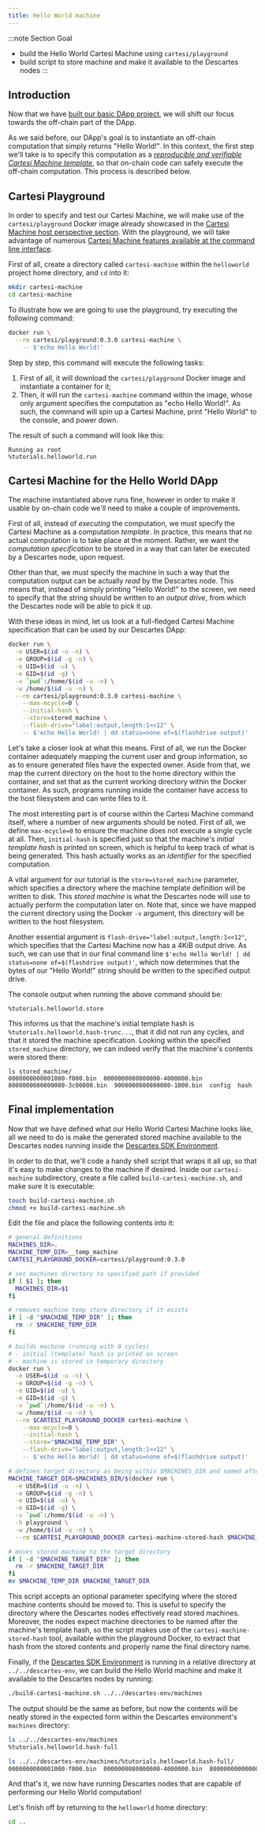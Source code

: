 ```yaml
---
title: Hello World machine
---
```


:::note Section Goal
- build the Hello World Cartesi Machine using `cartesi/playground`
- build script to store machine and make it available to the Descartes nodes
:::


## Introduction

Now that we have [built our basic DApp project](../create-project/), we will shift our focus towards the off-chain part of the DApp.

As we said before, our DApp's goal is to instantiate an off-chain computation that simply returns "Hello World!". In this context, the first step we'll take is to specify this computation as a *[reproducible and verifiable Cartesi Machine template](../../../machine/intro/)*, so that on-chain code can safely execute the off-chain computation. This process is described below.

## Cartesi Playground

In order to specify and test our Cartesi Machine, we will make use of the `cartesi/playground` Docker image already showcased in the [Cartesi Machine host perspective section](../../../machine/host/overview/). With the playground, we will take advantage of numerous [Cartesi Machine features available at the command line interface](../../../machine/host/cmdline/).

First of all, create a directory called `cartesi-machine` within the `helloworld` project home directory, and `cd` into it:

```bash
mkdir cartesi-machine
cd cartesi-machine
```

To illustrate how we are going to use the playground, try executing the following command:

```bash
docker run \
  --rm cartesi/playground:0.3.0 cartesi-machine \
    -- $'echo Hello World!'
```

Step by step, this command will execute the following tasks:
1. First of all, it will download the `cartesi/playground` Docker image and instantiate a container for it;
2. Then, it will run the `cartesi-machine` command within the image, whose only argument specifies the computation as "echo Hello World!". As such, the command will spin up a Cartesi Machine, print "Hello World" to the console, and power down.

The result of such a command will look like this:

```
Running as root
%tutorials.helloworld.run
```

## Cartesi Machine for the Hello World DApp

The machine instantiated above runs fine, however in order to make it usable by on-chain code we'll need to make a couple of improvements.

First of all, instead of *executing* the computation, we must specify the Cartesi Machine as a computation *template*. In practice, this means that no actual computation is to take place at the moment. Rather, we want the *computation specification* to be stored in a way that can later be executed by a Descartes node, upon request.

Other than that, we must specify the machine in such a way that the computation output can be actually *read* by the Descartes node. This means that, instead of simply printing "Hello World!" to the screen, we need to specify that the string should be written to an *output drive*, from which the Descartes node will be able to pick it up.

With these ideas in mind, let us look at a full-fledged Cartesi Machine specification that can be used by our Descartes DApp:

```bash
docker run \
  -e USER=$(id -u -n) \
  -e GROUP=$(id -g -n) \
  -e UID=$(id -u) \
  -e GID=$(id -g) \
  -v `pwd`:/home/$(id -u -n) \
  -w /home/$(id -u -n) \
  --rm cartesi/playground:0.3.0 cartesi-machine \
    --max-mcycle=0 \
    --initial-hash \
    --store=stored_machine \
    --flash-drive="label:output,length:1<<12" \
    -- $'echo Hello World! | dd status=none of=$(flashdrive output)'
```

Let's take a closer look at what this means. First of all, we run the Docker container adequately mapping the current user and group information, so as to ensure generated files have the expected owner. Aside from that, we map the current directory on the host to the home directory within the container, and set that as the current working directory within the Docker container. As such, programs running inside the container have access to the host filesystem and can write files to it.

The most interesting part is of course within the Cartesi Machine command itself, where a number of new arguments should be noted. First of all, we define `max-mcycle=0` to ensure the machine does not execute a single cycle at all. Then, `initial-hash` is specified just so that the machine's *initial template hash* is printed on screen, which is helpful to keep track of what is being generated. This hash actually works as an *identifier* for the specified computation.

A vital argument for our tutorial is the `store=stored_machine` parameter, which specifies a directory where the machine template definition will be written to disk. This *stored machine* is what the Descartes node will use to actually perform the computation later on. Note that, since we have mapped the current directory using the Docker `-v` argument, this directory will be written to the host filesystem.

Another essential argument is `flash-drive="label:output,length:1<<12"`, which specifies that the Cartesi Machine now has a 4KiB output drive. As such, we can use that in our final command line `$'echo Hello World! | dd status=none of=$(flashdrive output)'`, which now determines that the bytes of our "Hello World!" string should be written to the specified output drive.

The console output when running the above command should be:

```
%tutorials.helloworld.store
```

This informs us that the machine's initial template hash is `%tutorials.helloworld.hash-trunc...`, that it did not run any cycles, and that it stored the machine specification. Looking within the specified `stored_machine` directory, we can indeed verify that the machine's contents were stored there:

```
ls stored_machine/
0000000000001000-f000.bin  0000000080000000-4000000.bin  8000000000000000-3c00000.bin  9000000000000000-1000.bin  config  hash
```

## Final implementation

Now that we have defined what our Hello World Cartesi Machine looks like, all we need to do is make the generated stored machine available to the Descartes nodes running inside the [Descartes SDK Environment](../../descartes-env).

In order to do that, we'll code a handy shell script that wraps it all up, so that it's easy to make changes to the machine if desired. Inside our `cartesi-machine` subdirectory, create a file called `build-cartesi-machine.sh`, and make sure it is executable:

```bash
touch build-cartesi-machine.sh
chmod +x build-cartesi-machine.sh
```

Edit the file and place the following contents into it:

```bash
# general definitions
MACHINES_DIR=.
MACHINE_TEMP_DIR=__temp_machine
CARTESI_PLAYGROUND_DOCKER=cartesi/playground:0.3.0

# set machines directory to specified path if provided
if [ $1 ]; then
  MACHINES_DIR=$1
fi

# removes machine temp store directory if it exists
if [ -d "$MACHINE_TEMP_DIR" ]; then
  rm -r $MACHINE_TEMP_DIR
fi

# builds machine (running with 0 cycles)
# - initial (template) hash is printed on screen
# - machine is stored in temporary directory
docker run \
  -e USER=$(id -u -n) \
  -e GROUP=$(id -g -n) \
  -e UID=$(id -u) \
  -e GID=$(id -g) \
  -v `pwd`:/home/$(id -u -n) \
  -w /home/$(id -u -n) \
  --rm $CARTESI_PLAYGROUND_DOCKER cartesi-machine \
    --max-mcycle=0 \
    --initial-hash \
    --store="$MACHINE_TEMP_DIR" \
    --flash-drive="label:output,length:1<<12" \
    -- $'echo Hello World! | dd status=none of=$(flashdrive output)'

# defines target directory as being within $MACHINES_DIR and named after the stored machine's hash
MACHINE_TARGET_DIR=$MACHINES_DIR/$(docker run \
  -e USER=$(id -u -n) \
  -e GROUP=$(id -g -n) \
  -e UID=$(id -u) \
  -e GID=$(id -g) \
  -v `pwd`:/home/$(id -u -n) \
  -h playground \
  -w /home/$(id -u -n) \
  --rm $CARTESI_PLAYGROUND_DOCKER cartesi-machine-stored-hash $MACHINE_TEMP_DIR/)

# moves stored machine to the target directory
if [ -d "$MACHINE_TARGET_DIR" ]; then
  rm -r $MACHINE_TARGET_DIR
fi
mv $MACHINE_TEMP_DIR $MACHINE_TARGET_DIR
```

This script accepts an optional parameter specifying where the stored machine contents should be moved to. This is useful to specify the directory where the Descartes nodes effectively read stored machines. Moreover, the nodes expect machine directories to be named after the machine's template hash, so the script makes use of the `cartesi-machine-stored-hash` tool, available within the playground Docker, to extract that hash from the stored contents and properly name the final directory name.

Finally, if the [Descartes SDK Environment](../../descartes-env/) is running in a relative directory at `../../descartes-env`, we can build the Hello World machine and make it available to the Descartes nodes by running:

```bash
./build-cartesi-machine.sh ../../descartes-env/machines
```

The output should be the same as before, but now the contents will be neatly stored in the expected form within the Descartes environment's `machines` directory:

```bash
ls ../../descartes-env/machines
%tutorials.helloworld.hash-full

ls ../../descartes-env/machines/%tutorials.helloworld.hash-full/
0000000000001000-f000.bin  0000000080000000-4000000.bin  8000000000000000-3c00000.bin  9000000000000000-1000.bin  config  hash
```

And that's it, we now have running Descartes nodes that are capable of performing our Hello World computation!

Let's finish off by returning to the `helloworld` home directory:

```bash
cd ..
```
